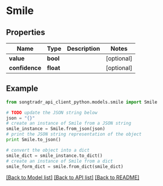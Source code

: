 # Smile


## Properties
Name | Type | Description | Notes
------------ | ------------- | ------------- | -------------
**value** | **bool** |  | [optional] 
**confidence** | **float** |  | [optional] 

## Example

```python
from songtradr_api_client_python.models.smile import Smile

# TODO update the JSON string below
json = "{}"
# create an instance of Smile from a JSON string
smile_instance = Smile.from_json(json)
# print the JSON string representation of the object
print Smile.to_json()

# convert the object into a dict
smile_dict = smile_instance.to_dict()
# create an instance of Smile from a dict
smile_form_dict = smile.from_dict(smile_dict)
```
[[Back to Model list]](../README.md#documentation-for-models) [[Back to API list]](../README.md#documentation-for-api-endpoints) [[Back to README]](../README.md)


